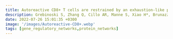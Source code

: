 ```yaml
---
title: Autoreactive CD8+ T cells are restrained by an exhaustion-like program that is maintained by LAG3
description: Grebinoski S, Zhang Q, Cillo AR, Manne S, Xiao H*, Brunazzi EA, Tabib T*, Cardello C, Lian CG, Murphy GF, Lafyatis R, Wherry EJ, Das J*, Workman CJ, Vignali DAA
date: 2022-07-26 15:01:35 +0300
image: '/images/Autoreactive-CD8+.webp'
tags: [gene_regulatory_networks,protein_networks]
---
```

